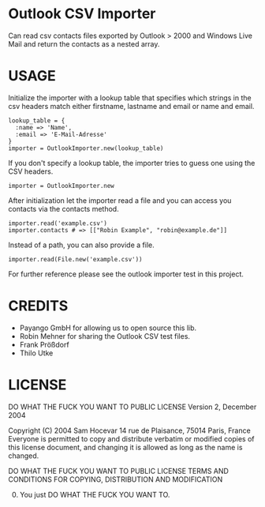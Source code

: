 # Outlook CSV Importer

Can read csv contacts files exported by Outlook > 2000 and Windows Live Mail and return the contacts as a nested array.


# USAGE

Initialize the importer with a lookup table that specifies which strings in the csv headers match either firstname, lastname and email or name and email. 

    lookup_table = {
      :name => 'Name',
      :email => 'E-Mail-Adresse'
    }
    importer = OutlookImporter.new(lookup_table)

If you don't specify a lookup table, the importer tries to guess one using the CSV headers.

    importer = OutlookImporter.new

After initialization let the importer read a file and you can access you contacts via the contacts method. 

    importer.read('example.csv')
    importer.contacts # => [["Robin Example", "robin@example.de"]]

Instead of a path, you can also provide a file.

    importer.read(File.new('example.csv'))

For further reference please see the outlook importer test in this project.


# CREDITS
 * Payango GmbH for allowing us to open source this lib.
 * Robin Mehner for sharing the Outlook CSV test files.
 * Frank Prößdorf
 * Thilo Utke


# LICENSE

DO WHAT THE FUCK YOU WANT TO PUBLIC LICENSE
Version 2, December 2004
 
Copyright (C) 2004 Sam Hocevar
14 rue de Plaisance, 75014 Paris, France
Everyone is permitted to copy and distribute verbatim or modified copies of this license document, and changing it is allowed as long as the name is changed.

DO WHAT THE FUCK YOU WANT TO PUBLIC LICENSE
TERMS AND CONDITIONS FOR COPYING, DISTRIBUTION AND MODIFICATION
 
0. You just DO WHAT THE FUCK YOU WANT TO.
